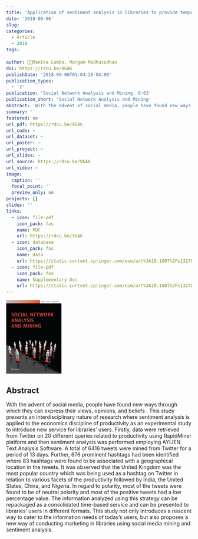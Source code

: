 ```yaml
---
title: 'Application of sentiment analysis in libraries to provide temporal information service: a case study on various facets of productivity'
date: '2018-08-06'
slug:
categories:
  - Article
  - 2018
tags:

author: 👩‍🔬Manika Lamba, Margam Madhusudhan
doi: https://rdcu.be/9GA6
publishDate: '2018-09-06T01:04:26-04:00'
publication_types:
  - '2'
publication: 'Social Network Analysis and Mining, 8:63'
publication_short: 'Social Network Analysis and Mining'
abstract: 'With the advent of social media, people have found new ways through which they can express their views, opinions, and beliefs . This study presents an interdisciplinary nature of research where sentiment analysis is applied to the economics discipline of productivity as an experimental study to introduce new service for libraries’ users. Firstly, data were retrieved from Twitter on 20 different queries related to productivity using RapidMiner platform and then sentiment analysis was performed employing AYLIEN Text Analysis Software. A total of 6416 tweets were mined from Twitter for a period of 13 days. Further, 676 prominent hashtags had been identified where 83 hashtags were found to be associated with a geographical location in the tweets. It was observed that the United Kingdom was the most popular country which was being used as a hashtag on Twitter in relation to various facets of the productivity followed by India, the United States, China, and Nigeria. In regard to polarity, most of the tweets were found to be of neutral polarity and most of the positive tweets had a low percentage value. The information analyzed using this strategy can be repackaged as a consolidated time-based service and can be presented to libraries’ users in different formats. This study not only introduces a nascent way to cater to the information needs of today’s users, but also proposes a new way of conducting marketing in libraries using social media mining and sentiment analysis.'
summary: ''
featured: no
url_pdf: https://rdcu.be/9GA6
url_code: ~
url_dataset: ~
url_poster: ~
url_project: ~
url_slides: ~
url_source: https://rdcu.be/9GA6
url_video: ~
image:
  caption: ''
  focal_point: ''
  preview_only: no
projects: []
slides: ''
links:
  - icon: file-pdf
    icon_pack: fas
    name: PDF
    url: https://rdcu.be/9GA6
  - icon: database
    icon_pack: fas
    name: data
    url: https://static-content.springer.com/esm/art%3A10.1007%2Fs13278-018-0541-y/MediaObjects/13278_2018_541_MOESM2_ESM.rar
  - icon: file-pdf
    icon_pack: fas
    name: Supplementary Doc
    url: https://static-content.springer.com/esm/art%3A10.1007%2Fs13278-018-0541-y/MediaObjects/13278_2018_541_MOESM1_ESM.docx
---
```


![1](featured.jpg)

## Abstract
With the advent of social media, people have found new ways through which they can express their views, opinions, and beliefs . This study presents an interdisciplinary nature of research where sentiment analysis is applied to the economics discipline of productivity as an experimental study to introduce new service for libraries’ users. Firstly, data were retrieved from Twitter on 20 different queries related to productivity using RapidMiner platform and then sentiment analysis was performed employing AYLIEN Text Analysis Software. A total of 6416 tweets were mined from Twitter for a period of 13 days. Further, 676 prominent hashtags had been identified where 83 hashtags were found to be associated with a geographical location in the tweets. It was observed that the United Kingdom was the most popular country which was being used as a hashtag on Twitter in relation to various facets of the productivity followed by India, the United States, China, and Nigeria. In regard to polarity, most of the tweets were found to be of neutral polarity and most of the positive tweets had a low percentage value. The information analyzed using this strategy can be repackaged as a consolidated time-based service and can be presented to libraries’ users in different formats. This study not only introduces a nascent way to cater to the information needs of today’s users, but also proposes a new way of conducting marketing in libraries using social media mining and sentiment analysis.
